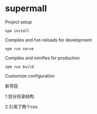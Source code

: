 # supermall

Project setup

```
npm install
```

Compiles and hot-reloads for development

```
npm run serve
```

Compiles and minifies for production

```
npm run build
```

Customize configuration

新项目

1.划分目录结构

2.引用了两个css
